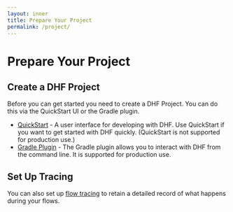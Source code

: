 ```yaml
---
layout: inner
title: Prepare Your Project
permalink: /project/
---
```


# Prepare Your Project


## Create a DHF Project

Before you can get started you need to create a DHF Project. You can do this via the QuickStart UI or the Gradle plugin.

- [QuickStart](quickstart.md) - A user interface for developing with DHF. Use QuickStart if you want to get started with DHF quickly. (QuickStart is not supported for production use.)
- [Gradle Plugin](gradle.md) - The Gradle plugin allows you to interact with DHF from the command line. It is supported for production use.


## Set Up Tracing

You can also set up [flow tracing]({{site.baseurl}}/project/flow-tracing/) to retain a detailed record of what happens during your flows.
